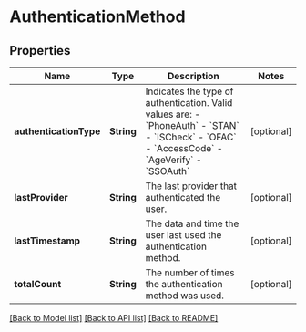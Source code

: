 # AuthenticationMethod

## Properties
Name | Type | Description | Notes
------------ | ------------- | ------------- | -------------
**authenticationType** | **String** | Indicates the type of authentication. Valid values are:   - &#x60;PhoneAuth&#x60; - &#x60;STAN&#x60; - &#x60;ISCheck&#x60;  - &#x60;OFAC&#x60; - &#x60;AccessCode&#x60; - &#x60;AgeVerify&#x60; - &#x60;SSOAuth&#x60; | [optional] 
**lastProvider** | **String** | The last provider that authenticated the user.  | [optional] 
**lastTimestamp** | **String** |  The data and time the user last used the authentication method.  | [optional] 
**totalCount** | **String** | The number of times the authentication method was used.  | [optional] 

[[Back to Model list]](../README.md#documentation-for-models) [[Back to API list]](../README.md#documentation-for-api-endpoints) [[Back to README]](../README.md)


